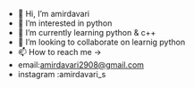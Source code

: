 - 👋 Hi, I’m amirdavari
- 👀 I’m interested in python
- 🌱 I’m currently learning python & c++
- 💞️ I’m looking to collaborate on learnig python
- 📫 How to reach me -> 
-    email:amirdavari2908@gmail.com
-    instagram :amirdavari_s 

<!---
amirdavari2908/amirdavari2908 is a ✨ special ✨ repository because its `README.md` (this file) appears on your GitHub profile.
You can click the Preview link to take a look at your changes.
--->
